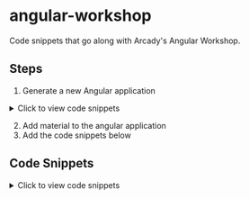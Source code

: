 # angular-workshop
Code snippets that go along with Arcady's Angular Workshop.

## Steps
1. Generate a new Angular application
<details><summary>Click to view code snippets</summary>
<p>
  `ng new Recipeace`
</p>
</details>

2. Add material to the angular application
3. Add the code snippets below

## Code Snippets

<details><summary>Click to view code snippets</summary>
<p>

## app.component.html

```html
<mat-toolbar>
  <span>Recipeace | Vrede in de keuken</span>
</mat-toolbar>
<div class="content">
  <!-- add code here -->
</div>
```

## app.component.css

```css
.content {
  display: flex;
  align-items: center;
  justify-content: center;
  padding-top: 30px;
}
```

</p>
</details>
